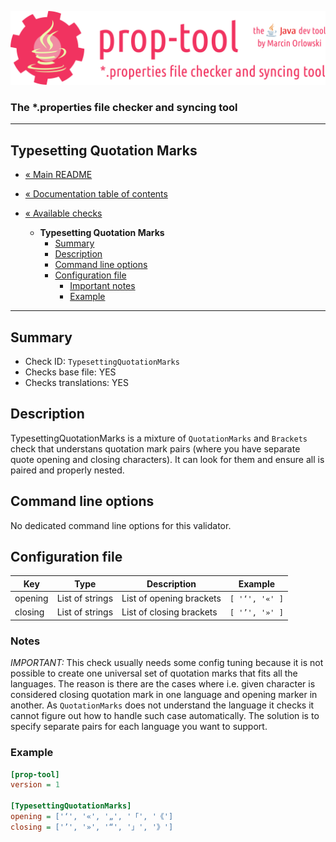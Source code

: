 ![prop-tool logo](../../artwork/prop-tool-logo.png)

### The *.properties file checker and syncing tool ###

---

## Typesetting Quotation Marks ##

* [« Main README](../../README.md)
* [« Documentation table of contents](../README.md)


* [« Available checks](README.md)
  * **Typesetting Quotation Marks**
    * [Summary](#summary)
    * [Description](#description)
    * [Command line options](#command-line-options)
    * [Configuration file](#configuration-file)
      * [Important notes](#notes)
      * [Example](#example)

---

## Summary ##

* Check ID: `TypesettingQuotationMarks`
* Checks base file: YES
* Checks translations: YES

## Description ##

TypesettingQuotationMarks is a mixture of `QuotationMarks` and `Brackets` check that understans quotation mark pairs
(where you have separate quote opening and closing characters). It can look for them and ensure all is paired and properly nested.

## Command line options ##

No dedicated command line options for this validator.

## Configuration file ##

| Key       | Type      | Description | Example |
|-----------|-----------|-------------|---------|
| opening   | List of strings | List of opening brackets | `[ '‘', '«' ]` |
| closing   | List of strings | List of closing brackets | `[ '’', '»' ]` |

### Notes ###

*IMPORTANT:* This check usually needs some config tuning because it is not possible to create one universal set of quotation marks
that fits all the languages. The reason is there are the cases where i.e. given character is considered closing quotation mark
in one language and opening marker in another. As `QuotationMarks` does not understand the language it checks it cannot figure
out how to handle such case automatically. The solution is to specify separate pairs for each language you want to support.

### Example ###

```ini
[prop-tool]
version = 1

[TypesettingQuotationMarks]
opening = ['‘', '«', '„', '「', '《']
closing = ['’', '»', '“', '」', '》']
```
